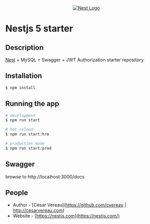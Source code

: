 <p align="center">
  <a href="http://nestjs.com/" target="blank"><img src="http://kamilmysliwiec.com/public/nest-logo.png#1" alt="Nest Logo" /></a>
</p>

# Nestjs 5 starter

## Description

[Nest](https://github.com/nestjs/nest) + MySQL + Swagger + JWT Authorization starter repository. 

## Installation

```bash
$ npm install
```

## Running the app

```bash
# development
$ npm run start

# hot reload
$ npm run start:hrm

# production mode
$ npm run start:prod
```

## Swagger

browse to http://localhost:3000/docs

## People

- Author - [César Vereau](https://github.com/cvereau | http://cesarvereau.com)
- Website - [https://nestjs.com](https://nestjs.com/)

